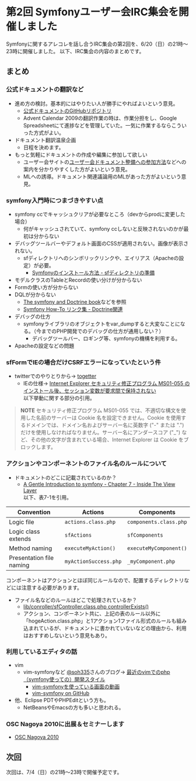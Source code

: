 第2回 Symfonyユーザー会IRC集会を開催しました
============================================

Symfonyに関するアレコレを話し合うIRC集会の第2回を、6/20（日）の21時～23時に開催しました。
以下、IRC集会の内容のまとめです。

まとめ
------


### 公式ドキュメントの翻訳など
- 進め方の検討。基本的にはやりたい人が勝手にやればよいという意見。
  - [公式ドキュメントのGitHubリポジトリ](http://github.com/symfony/symfony1-docs)
  - Advent Calendar 2009の翻訳作業の時は、作業分担をし、Google Spreadsheetにて進捗などを管理していた。一気に作業するならこういった方式がよい。
- ドキュメント翻訳温泉企画
  - 日程を決めます。
- もっと気軽にドキュメントの作成や編集に参加して欲しい
  - ユーザー会サイトの[ユーザー会ドキュメント整備への参加方法](http://www.symfony.gr.jp/joining-userdocs)などへの案内を分かりやすくした方がよいという意見。
  - MLへの誘導。ドキュメント関連議論用のMLがあった方がよいという意見。


### symfony入門時につまづきやすい点
- symfony ccでキャッシュクリアが必要なところ（devからprodに変更した場合）
  - 何がキャッシュされていて、symfony ccしないと反映されないのかが最初は分からない
- デバッグツールバーやデフォルト画面のCSSが適用されない。画像が表示されない。
  - sfディレクトリへのシンボリックリンクや、エイリアス（Apacheの設定）が必要。
    - [Symfonyのインストール方法 - sfディレクトリの準備](http://www.symfony.gr.jp/docs/for-beginners/installation#b59803d070c6fafd000af8cc4ae1288a)
- モデルクラスのTableとRecordの使い分けが分からない
- Formの使い方が分からない
- DQLが分からない
  - [The symfony and Doctrine book](http://www.symfony-project.org/doctrine/1_2/ja/)などを参照
  - [Symfony How-To リンク集 - Doctrine関連](http://www.symfony.gr.jp/docs/doctrine)
- デバッグの仕方
  - symfonyライブラリのオブジェクトをvar_dumpすると大変なことになる。（今までのPHP開発でのデバッグの仕方が通用しない？）
    - デバッグツールバー、ロギング等、symfonyの機構を利用する。
- Apacheの設定などの問題


### sfFormでIEの場合だけCSRFエラーになっていたという件
- twitterでのやりとりから→ [togetter](http://togetter.com/li/29989)
  - IEの仕様→ [Internet Explorer セキュリティ修正プログラム MS01-055 のインストール後、セッション変数が要求間で保持されない](http://support.microsoft.com/kb/316112/ja)<br />
    以下挙動に関する部分の引用。

> **NOTE**
> セキュリティ修正プログラム MS01-055 では、不適切な構文を使用した名前のサーバーは Cookie 名を設定できません。Cookie を使用するドメインでは、ドメイン名およびサーバー名に英数字 ("-" または ".") だけを使用しなければなりません。サーバー名にアンダースコア ("_") など、その他の文字が含まれている場合、Internet Explorer は Cookie をブロックします。


### アクションやコンポーネントのファイル名のルールについて
- ドキュメントのどこに記載されているのか？
  - [A Gentle Introduction to symfony - Chapter 7 - Inside The View Layer](http://www.symfony-project.org/gentle-introduction/1_4/en/07-Inside-the-View-Layer#chapter_07_sub_components)<br />
    以下、表7-1を引用。

Convention               |  Actions              |  Components
------------------------ | --------------------- | ----------------------
Logic file               | `actions.class.php`   | `components.class.php`
Logic class extends      | `sfActions`           | `sfComponents`
Method naming            | `executeMyAction()`   | `executeMyComponent()`
Presentation file naming | `myActionSuccess.php` | `_myComponent.php`

コンポーネントはアクションとほぼ同じルールなので、配置するディレクトリなどには注意する必要があります。

- ファイル名などのルールはどこで処理されているか？
  - [lib/conroller/sfController.class.php  controllerExists()](http://trac.symfony-project.org/browser/branches/1.4/lib/controller/sfController.class.php#L91)
  - アクション、コンポーネント共に、上記の表のルール以外に「hogeAction.class.php」と1アクション1ファイル形式のルールも組み込まれているが、ドキュメントに書かれていないなどの理由から、利用はおすすめしないという意見もあり。


### 利用しているエディタの話
- vim
  - vim-symfonyなど [@soh335](http://twitter.com/soh335)さんのブログ→ [最近のvimでのphp（symfony使っての）開発スタイル](http://d.hatena.ne.jp/sugarbabe335/20100607/1275838881)
    - [vim-symfonyを使っている画面の動画](http://wiki.github.com/soh335/vim-symfony/)
    - [vim-symfony on GitHub](http://github.com/soh335/vim-symfony)
- 他、Eclipse PDTやPHPEditという方も。
  - NetBeansやEmacsの方も多いと思われる。


### OSC Nagoya 2010に出展＆セミナーします
- [OSC Nagoya 2010](http://www.ospn.jp/osc2010-nagoya/)



次回
----

次回は、7/4（日）の21時～23時で開催予定です。


